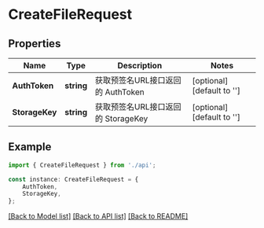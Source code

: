 # CreateFileRequest


## Properties

Name | Type | Description | Notes
------------ | ------------- | ------------- | -------------
**AuthToken** | **string** | 获取预签名URL接口返回的 AuthToken | [optional] [default to '']
**StorageKey** | **string** | 获取预签名URL接口返回的 StorageKey | [optional] [default to '']

## Example

```typescript
import { CreateFileRequest } from './api';

const instance: CreateFileRequest = {
    AuthToken,
    StorageKey,
};
```

[[Back to Model list]](../README.md#documentation-for-models) [[Back to API list]](../README.md#documentation-for-api-endpoints) [[Back to README]](../README.md)
